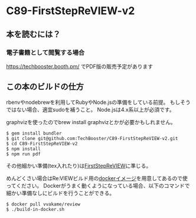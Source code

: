 # C89-FirstStepReVIEW-v2

## 本を読むには？

### 電子書籍として閲覧する場合

https://techbooster.booth.pm/
でPDF版の販売予定があります

## この本のビルドの仕方

rbenvやnodebrewを利用してRubyやNode.jsの準備をしている前提。
もしそうではない場合、適宜sudoを補うこと。
Node.jsは4.x系以上が必須です。

graphvizを使ったのでbrew install graphvizとかが必要かもしれません。

```
$ gem install bundler
$ git clone git@github.com:TechBooster/C89-FirstStepReVIEW-v2.git
$ cd C89-FirstStepReVIEW-v2
$ npm install
$ npm run pdf
```

その他細かい準備(tex入れたり)は[FirstStepReVIEW](https://github.com/TechBooster/FirstStepReVIEW)に準じる。

めんどくさい場合はRe:VIEWビルド用の[dockerイメージ](https://registry.hub.docker.com/u/vvakame/review/)を用意してあるので使ってください。
Dockerがうまく動くようになっている場合、以下のコマンドで細かい準備なしにビルドを行うことができる。

```
$ docker pull vvakame/review
$ ./build-in-docker.sh
```
